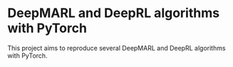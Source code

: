 # DeepMARL and DeepRL algorithms with PyTorch

This project aims to reproduce several DeepMARL and DeepRL algorithms with PyTorch.
